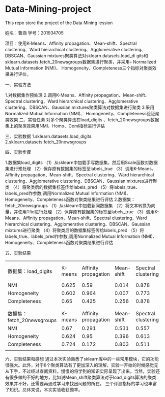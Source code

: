 # Data-Mining-project
This repo store the project of the Data Mining lession

姓名：曹涵         学号：201934705    


项目：使用K-Means、Affinity propagation、Mean-shift、Spectral clustering、Ward hierarchical clustering、Agglomerative clustering、DBSCAN、Gaussian mixtures聚类算法对sklearn.datasets.load_di gits和sklearn.datasets.fetch_20newsgroups数据集进行聚类，并采用–	Normalized Mutual Information (NMI)、
Homogeneity、Completeness三个指标对聚类效果进行评价。

一、实验方法

1.对数据集作预处理
2.调用K-Means、Affinity propagation、Mean-shift、Spectral clustering、Ward hierarchical clustering、Agglomerative clustering、DBSCAN、Gaussian mixtures聚类算法对数据集进行聚类
3.采用Normalized Mutual Information (NMI)、 Homogeneity、Completeness验证聚类效果
 二、实验任务
 对多个聚类算法在load_digits 、fetch_20newsgroups数据集上的聚类效果用NMI、Homo、Coml指标进行评估
 
 三、实验数据
 1.sklearn.datasets.load_digits
 2.sklearn.datasets.fetch_20newsgroups
 
 四、实验步骤
 
 1.数据集load_digits
 （1）从sklearn中加载手写数据集，然后用Scale函数对数据集进行预处理
 （2）保存原有数据集的标签至labels_true
 （3）调用K-Means、Affinity propagation、Mean-shift、Spectral clustering、Ward hierarchical clustering、Agglomerative clustering、DBSCAN、Gaussian mixtures进行聚类
 （4）将聚类后的数据集标签传给labels_pred
 （5）将labels_true、labels_pred作参数,调用Normalized Mutual Information (NMI)、 Homogeneity、Completeness函数对聚类结果进行评估
2.数据集：fetch_20newsgroups
 （1）从sklearn中加载新闻数据集
 （2）将文本转换为向量，并使用Tfid进行处理
 （2）保存原有数据集的标签至labels_true
 （3）调用K-Means、Affinity propagation、Mean-shift、Spectral clustering、Ward hierarchical clustering、Agglomerative clustering、DBSCAN、Gaussian mixtures进行聚类
 （4）将聚类后的数据集标签传给labels_pred
 （5）将labels_true、labels_pred作参数,调用Normalized Mutual Information (NMI)、 Homogeneity、Completeness函数对聚类结果进行评估

五、实验结果
<table class="table table-bordered table-striped table-condensed">
   <tr>
      <td>数据集：load_digits</td>
      <td>K-means</td>
      <td>Affinity propagation</td>
      <td>Mean-shift</td>
      <td>Spectral clustering</td>
      <td>Ward hierarchical clustering</td>
      <td>DBSCAN</td>
      <td>Gaussian mixtures</td>
   </tr>
   <tr>
      <td>NMI</td>
      <td>0.625</td>
      <td>0.59</td>
      <td>0.014</td>
      <td>0.878</td>
      <td>0.241</td>
      <td>0.173</td>
      <td>0.676</td>
   </tr>
   <tr>
      <td>Homogeneity</td>
      <td>0.602</td>
      <td>0.964</td>
      <td>0.007</td>
      <td>0.773</td>
      <td>0.139</td>
      <td>0.122</td>
      <td>0.877</td>
   </tr>
   <tr>
      <td>Completeness</td>
      <td>0.65</td>
      <td>0.425</td>
      <td>0.256</td>
      <td>0.878</td>
      <td>0.893</td>
      <td>0.301</td>
      <td>0.55</td>
   </tr>
   <tr>
      <td></td>
      <td></td>
      <td></td>
      <td></td>
      <td></td>
      <td></td>
      <td></td>
      <td></td>
   </tr>
   <tr>
      <td></td>
      <td></td>
      <td></td>
      <td></td>
      <td></td>
      <td></td>
      <td></td>
      <td></td>
   </tr>
   <tr>
      <td>数据集：fetch_20newsgroups</td>
      <td>K-means</td>
      <td>Affinity propagation</td>
      <td>Mean-shift</td>
      <td>Spectral clustering</td>
      <td>Agglomerative clustering</td>
      <td>DBSCAN</td>
      <td>Gaussian mixtures</td>
   </tr>
   <tr>
      <td>NMI</td>
      <td>0.67</td>
      <td>0.291</td>
      <td>0.531</td>
      <td>0.557</td>
      <td>0.47</td>
      <td>0.268</td>
      <td>0.272</td>
   </tr>
   <tr>
      <td>Homogeneity</td>
      <td>0.624</td>
      <td>0.95</td>
      <td>0.396</td>
      <td>0.613</td>
      <td>0.427</td>
      <td>0.9</td>
      <td>0.494</td>
   </tr>
   <tr>
      <td>Completeness</td>
      <td>0.724</td>
      <td>0.172</td>
      <td>0.803</td>
      <td>0.511</td>
      <td>0.522</td>
      <td>0.158</td>
      <td>0.188</td>
   </tr>
   <tr>
      <td></td>
   </tr>
</table>

六、实验结果和感想
通过本次实验熟悉了sklearn库中的一些常用模块，它的功能很强大。此外，对于8个聚类算法有了更加深入的理解，实验一开始的时候感觉无从下手，不过经过查阅资料，慢慢的将学到的知识实际呈现了出来。当然，实验还有很多做的不好的地方，比如说Mean_shift聚类算法对于load_digits算法的聚类效果并不好，还需要再通过学习来找出问题的所在。
三个评测指标的学习也丰富了知识。总体来说，本次实验收获颇丰。




							
							






